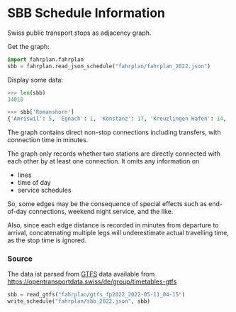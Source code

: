 # SBB Schedule Information

Swiss public transport stops as adjacency graph.

Get the graph:

```py
import fahrplan.fahrplan
sbb = fahrplan.read_json_schedule("fahrplan/fahrplan_2022.json")
```

Display some data:
```py
>>> len(sbb)
34010

>>> sbb['Romanshorn']
{'Amriswil': 5, 'Egnach': 1, 'Konstanz': 17, 'Kreuzlingen Hafen': 14, 'Neukirch-Egnach': 2, 'Romanshorn': 3, 'Romanshorn (See)': 5, 'Romanshorn Autoquai': 6, 'Romanshorn, Bahnhof': 3, 'St. Gallen': 18, 'Uttwil': 3, 'Weinfelden': 13, 'Wittenbach': 11}
```

The graph contains direct non-stop connections including transfers, with connection time in minutes.

The graph only records whether two stations are directly connected with each other by at least one connection. It omits any information on
  * lines
  * time of day
  * service schedules

So, some edges may be the consequence of special effects such as end-of-day connections, weekend night service, and the like.

Also, since each edge distance is recorded in minutes from departure to arrival, concatenating multiple legs will underestimate actual travelling time, as the stop time
is ignored.

### Source

The data ist parsed from [GTFS](https://opentransportdata.swiss/de/cookbook/gtfs) data available from https://opentransportdata.swiss/de/group/timetables-gtfs

```py
sbb = read_gtfs("fahrplan/gtfs_fp2022_2022-05-11_04-15")
write_schedule("fahrplan/sbb_2022.json", sbb)
```
